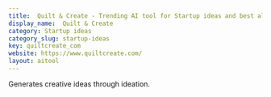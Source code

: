 ```yaml
---
title:  Quilt & Create - Trending AI tool for Startup ideas and best alternatives
display_name:  Quilt & Create
category: Startup ideas
category_slug: startup-ideas
key: quiltcreate_com
website: https://www.quiltcreate.com/
layout: aitool
---
```


Generates creative ideas through ideation.
